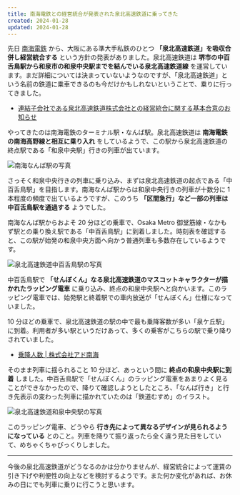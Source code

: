 ```yaml
---
title: 南海電鉄との経営統合が発表された泉北高速鉄道に乗ってきた
created: 2024-01-28
updated: 2024-01-28
---
```


先日 [南海電鉄](https://www.nankai.co.jp/) から、大阪にある準大手私鉄のひとつ **「泉北高速鉄道」を吸収合併し経営統合する** という方針の発表がありました。泉北高速鉄道は **堺市の中百舌鳥駅から和泉市の和泉中央駅までを結んでいる泉北高速鉄道線** を運営しています。まだ詳細については決まっていないようなのですが、「泉北高速鉄道」という名前の鉄道に乗車できるのも今だけかもしれないということで、乗りに行ってきました。

- [連結子会社である泉北高速鉄道株式会社との経営統合に関する基本合意のお知らせ](https://www.nankai.co.jp/lib/company/news/pdf/231220.pdf)

やってきたのは南海電鉄のターミナル駅・なんば駅。泉北高速鉄道は **南海電鉄の南海高野線と相互に乗り入れ** をしているようで、この駅から泉北高速鉄道の終点駅である「和泉中央駅」行きの列車が出ています。

![南海なんば駅の写真](579548d8-e27e-4ff0-e9ad-1e93b84e0100)

さっそく和泉中央行きの列車に乗り込み、まずは泉北高速鉄道の起点である「中百舌鳥駅」を目指します。南海なんば駅からは和泉中央行きの列車が十数分に 1 本程度の頻度で出ているようですが、このうち **「区間急行」など一部の列車は中百舌鳥駅を通過する** ようでした。

南海なんば駅からおよそ 20 分ほどの乗車で、Osaka Metro 御堂筋線・なかもず駅との乗り換え駅である「中百舌鳥駅」に到着しました。時刻表を確認すると、この駅が始発の和泉中央方面へ向かう普通列車も多数存在しているようです。

![泉北高速鉄道中百舌鳥駅の写真](9bba986c-cf98-4a62-13f5-6fbc267bbf00)

中百舌鳥駅で **「せんぼくん」なる泉北高速鉄道のマスコットキャラクターが描かれたラッピング電車** に乗り込み、終点の和泉中央駅へと向かいます。このラッピング電車では、始発駅と終着駅での車内放送が「せんぼくん」仕様になっていました。

10 分ほどの乗車で、泉北高速鉄道の駅の中で最も乗降客数が多い「泉ケ丘駅」に到着。利用者が多い駅というだけあって、多くの乗客がこちらの駅で乗り降りされていました。

- [乗降人数 | 株式会社アド南海](https://www.adnankai.co.jp/appeal/passengers/)

そのまま列車に揺られること 10 分ほど、あっという間に **終点の和泉中央駅に到着** しました。中百舌鳥駅で「せんぼくん」のラッピング電車をあまりよく見ることができなかったので、降りて確認しようとしたところ、「なんば行き」と行き先表示の変わった列車に描かれていたのは「鉄道むすめ」のイラスト。

![泉北高速鉄道和泉中央駅の写真](c49c2f49-482b-450c-201d-e331d8bc3500)

このラッピング電車、どうやら **行き先によって異なるデザインが見られるようになっている** とのこと。列車を降りて振り返ったら全く違う見た目をしていて、めちゃくちゃびっくりしました。

---

今後の泉北高速鉄道がどうなるのかは分かりませんが、経営統合によって運賃の引き下げや利便性の向上などを検討するようです。また何か変化があれば、お休みの日にでも列車に乗りに行こうと思います。
